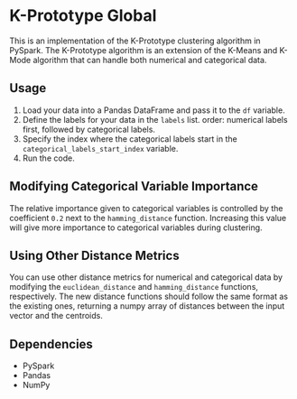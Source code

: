 # K-Prototype Global

This is an implementation of the K-Prototype clustering algorithm in PySpark. The K-Prototype algorithm is an extension of the K-Means and K-Mode algorithm that can handle both numerical and categorical data.

## Usage

1. Load your data into a Pandas DataFrame and pass it to the `df` variable. 
2. Define the labels for your data in the `labels` list. order: numerical labels first, followed by categorical labels.
3. Specify the index where the categorical labels start in the `categorical_labels_start_index` variable.
4. Run the code.

## Modifying Categorical Variable Importance

The relative importance given to categorical variables is controlled by the coefficient `0.2` next to the `hamming_distance` function. Increasing this value will give more importance to categorical variables during clustering.

## Using Other Distance Metrics

You can use other distance metrics for numerical and categorical data by modifying the `euclidean_distance` and `hamming_distance` functions, respectively. The new distance functions should follow the same format as the existing ones, returning a numpy array of distances between the input vector and the centroids.

## Dependencies

- PySpark
- Pandas
- NumPy